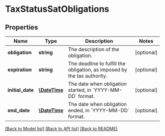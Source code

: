 # TaxStatusSatObligations

## Properties
Name | Type | Description | Notes
------------ | ------------- | ------------- | -------------
**obligation** | **string** | The description of the obligation. | [optional] 
**expiration** | **string** | The deadline to fulfill the obligation, as imposed by the tax authority. | [optional] 
**initial_date** | [**\DateTime**](\DateTime.md) | The date when obligation started, in &#x60;YYYY-MM-DD&#x60; format. | [optional] 
**end_date** | [**\DateTime**](\DateTime.md) | The date when obligation ended, in &#x60;YYYY-MM-DD&#x60; format. | [optional] 

[[Back to Model list]](../../README.md#documentation-for-models) [[Back to API list]](../../README.md#documentation-for-api-endpoints) [[Back to README]](../../README.md)

